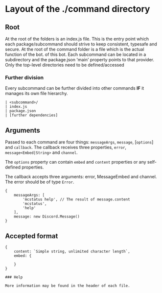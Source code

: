 # Layout of the ./command directory

## Root

At the root of the folders is an index.js file. This is the entry point which
each package/subcommand should strive to keep consistent, typesafe and secure.
At the root of the command folder is a file which is the actual function of the bot.
of this bot. Each subcommand can be located in a subdirectory and the package.json
'main' property points to that provider. Only the top-level directories need to be
defined/accessed

### Further division

Every subcommand can be further divided into other commands **IF** it manages
its own file hierarchy.

```
| <subcommand>/
| index.js
| package.json
| [further dependencies]
```

## Arguments

Passed to each command are four things: `messageArgs`, `message`, [`options`] and
`callback`. The callback receives three properties, `error`, 
`message<Embed|String>` and `channel`. 

The `options` property can contain `embed` and `content` properties or any
self-defined properties.

The callback accepts three arguments: error, MessageEmbed and channel. The error
should be of type `Error`.

```
{
    messageArgs: [
        'mcstatus help', // The result of message.content
        'mcstatus',
        'help'
    ],
    message: new Discord.Message()
}
```

## Accepted format

```
{
    content: `Simple string, unlimited character length`,
    embed: {
        
    }
}

### Help

More information may be found in the header of each file.